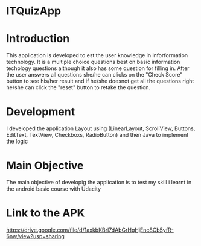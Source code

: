 # ITQuizApp
# Introduction
This application is developed to est the user knowledge in inforformation technology. It is a multiple choice questions best on basic information techology questions although it also has some question for filling in. After the user answers all questions she/he can clicks on the "Check Score" button to see his/her result and if he/she doesnot get all the questions right he/she can click the "reset" button to retake the question.

# Development
I developed the application Layout using (LinearLayout, ScrollView, Buttons, EditText, TextView, Checkboxs, RadioButton) and then Java to implement the logic

# Main Objective
The main objective of developig the application is to test my skill i learnt in the android basic course with Udacity

# Link to the APK
https://drive.google.com/file/d/1axkbKBrl7dAbGrHgHjEnc8Cb5yfR-6nw/view?usp=sharing
